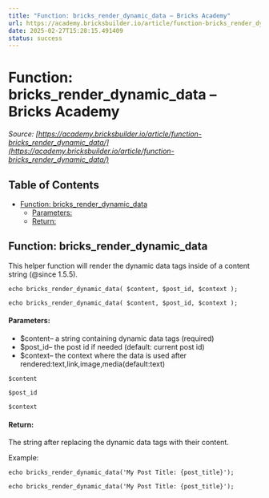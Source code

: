 ```yaml
---
title: "Function: bricks_render_dynamic_data – Bricks Academy"
url: https://academy.bricksbuilder.io/article/function-bricks_render_dynamic_data/
date: 2025-02-27T15:28:15.491409
status: success
---
```


# Function: bricks_render_dynamic_data – Bricks Academy

*Source: [https://academy.bricksbuilder.io/article/function-bricks_render_dynamic_data/](https://academy.bricksbuilder.io/article/function-bricks_render_dynamic_data/)*

## Table of Contents

- [Function: bricks_render_dynamic_data](#function-bricksrenderdynamicdata)
    - [Parameters:](#parameters)
    - [Return:](#return)

## Function: bricks_render_dynamic_data

This helper function will render the dynamic data tags inside of a content string (@since 1.5.5).

```
echo bricks_render_dynamic_data( $content, $post_id, $context ); 
```

`echo bricks_render_dynamic_data( $content, $post_id, $context ); `

#### Parameters:

- $content– a string containing dynamic data tags (required)
- $post_id– the post id if needed (default: current post id)
- $context– the context where the data is used after rendered:text,link,image,media(default:text)

`$content`

`$post_id`

`$context`

#### Return:

The string after replacing the dynamic data tags with their content.

Example:

```
echo bricks_render_dynamic_data('My Post Title: {post_title}'); 
```

`echo bricks_render_dynamic_data('My Post Title: {post_title}'); `

